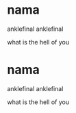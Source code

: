 # nama

anklefinal
anklefinal

what is the hell of you
# nama

anklefinal
anklefinal

what is the hell of you
